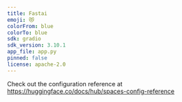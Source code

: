 ```yaml
---
title: Fastai
emoji: 😻
colorFrom: blue
colorTo: blue
sdk: gradio
sdk_version: 3.10.1
app_file: app.py
pinned: false
license: apache-2.0
---
```


Check out the configuration reference at https://huggingface.co/docs/hub/spaces-config-reference
